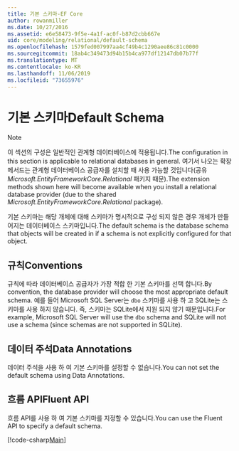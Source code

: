```yaml
---
title: 기본 스키마-EF Core
author: rowanmiller
ms.date: 10/27/2016
ms.assetid: e6e58473-9f5e-4a1f-ac0f-b87d2cbb667e
uid: core/modeling/relational/default-schema
ms.openlocfilehash: 1579fed007997aa4cf49b4c1290aee86c81c0000
ms.sourcegitcommit: 18ab4c349473d94b15b4ca977df12147db07b77f
ms.translationtype: MT
ms.contentlocale: ko-KR
ms.lasthandoff: 11/06/2019
ms.locfileid: "73655976"
---
```

# <a name="default-schema"></a><span data-ttu-id="65ff7-102">기본 스키마</span><span class="sxs-lookup"><span data-stu-id="65ff7-102">Default Schema</span></span>

> [!NOTE]  
> <span data-ttu-id="65ff7-103">이 섹션의 구성은 일반적인 관계형 데이터베이스에 적용됩니다.</span><span class="sxs-lookup"><span data-stu-id="65ff7-103">The configuration in this section is applicable to relational databases in general.</span></span> <span data-ttu-id="65ff7-104">여기서 나오는 확장 메서드는 관계형 데이터베이스 공급자를 설치할 때 사용 가능할 것입니다(공유 *Microsoft.EntityFrameworkCore.Relational* 패키지 때문).</span><span class="sxs-lookup"><span data-stu-id="65ff7-104">The extension methods shown here will become available when you install a relational database provider (due to the shared *Microsoft.EntityFrameworkCore.Relational* package).</span></span>

<span data-ttu-id="65ff7-105">기본 스키마는 해당 개체에 대해 스키마가 명시적으로 구성 되지 않은 경우 개체가 만들어지는 데이터베이스 스키마입니다.</span><span class="sxs-lookup"><span data-stu-id="65ff7-105">The default schema is the database schema that objects will be created in if a schema is not explicitly configured for that object.</span></span>

## <a name="conventions"></a><span data-ttu-id="65ff7-106">규칙</span><span class="sxs-lookup"><span data-stu-id="65ff7-106">Conventions</span></span>

<span data-ttu-id="65ff7-107">규칙에 따라 데이터베이스 공급자가 가장 적합 한 기본 스키마를 선택 합니다.</span><span class="sxs-lookup"><span data-stu-id="65ff7-107">By convention, the database provider will choose the most appropriate default schema.</span></span> <span data-ttu-id="65ff7-108">예를 들어 Microsoft SQL Server는 `dbo` 스키마를 사용 하 고 SQLite는 스키마를 사용 하지 않습니다. 즉, 스키마는 SQLite에서 지원 되지 않기 때문입니다.</span><span class="sxs-lookup"><span data-stu-id="65ff7-108">For example, Microsoft SQL Server will use the `dbo` schema and SQLite will not use a schema (since schemas are not supported in SQLite).</span></span>

## <a name="data-annotations"></a><span data-ttu-id="65ff7-109">데이터 주석</span><span class="sxs-lookup"><span data-stu-id="65ff7-109">Data Annotations</span></span>

<span data-ttu-id="65ff7-110">데이터 주석을 사용 하 여 기본 스키마를 설정할 수 없습니다.</span><span class="sxs-lookup"><span data-stu-id="65ff7-110">You can not set the default schema using Data Annotations.</span></span>

## <a name="fluent-api"></a><span data-ttu-id="65ff7-111">흐름 API</span><span class="sxs-lookup"><span data-stu-id="65ff7-111">Fluent API</span></span>

<span data-ttu-id="65ff7-112">흐름 API를 사용 하 여 기본 스키마를 지정할 수 있습니다.</span><span class="sxs-lookup"><span data-stu-id="65ff7-112">You can use the Fluent API to specify a default schema.</span></span>

[!code-csharp[Main](../../../../samples/core/Modeling/FluentAPI/Relational/DefaultSchema.cs?name=DefaultSchema&highlight=7)]
